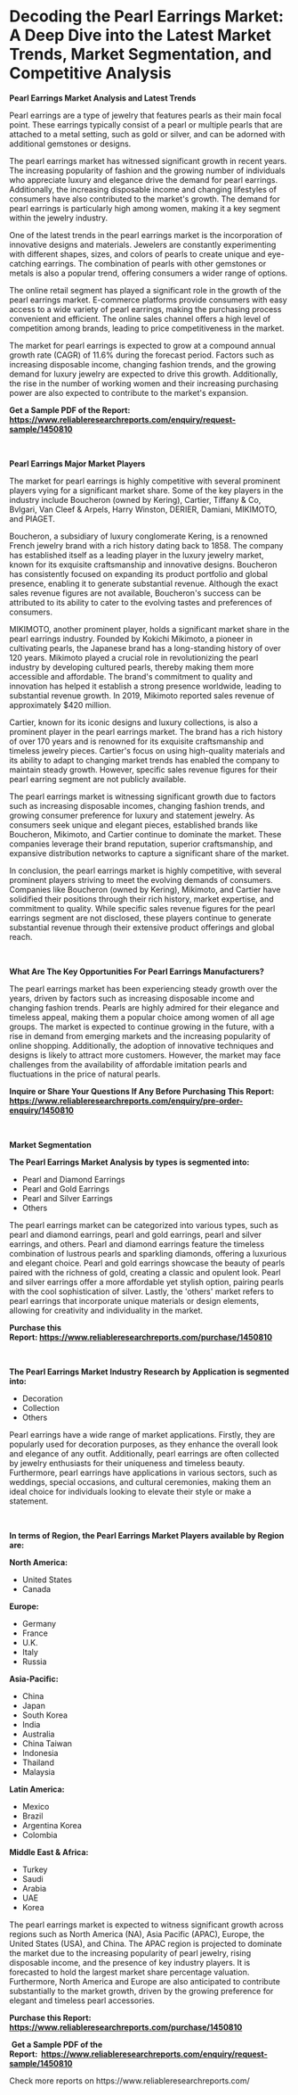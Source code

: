 <p><h1>Decoding the Pearl Earrings Market: A Deep Dive into the Latest Market Trends, Market Segmentation, and Competitive Analysis</h1></p><p><strong>Pearl Earrings Market Analysis and Latest Trends</strong></p>
<p><p>Pearl earrings are a type of jewelry that features pearls as their main focal point. These earrings typically consist of a pearl or multiple pearls that are attached to a metal setting, such as gold or silver, and can be adorned with additional gemstones or designs.</p><p>The pearl earrings market has witnessed significant growth in recent years. The increasing popularity of fashion and the growing number of individuals who appreciate luxury and elegance drive the demand for pearl earrings. Additionally, the increasing disposable income and changing lifestyles of consumers have also contributed to the market's growth. The demand for pearl earrings is particularly high among women, making it a key segment within the jewelry industry.</p><p>One of the latest trends in the pearl earrings market is the incorporation of innovative designs and materials. Jewelers are constantly experimenting with different shapes, sizes, and colors of pearls to create unique and eye-catching earrings. The combination of pearls with other gemstones or metals is also a popular trend, offering consumers a wider range of options.</p><p>The online retail segment has played a significant role in the growth of the pearl earrings market. E-commerce platforms provide consumers with easy access to a wide variety of pearl earrings, making the purchasing process convenient and efficient. The online sales channel offers a high level of competition among brands, leading to price competitiveness in the market.</p><p>The market for pearl earrings is expected to grow at a compound annual growth rate (CAGR) of 11.6% during the forecast period. Factors such as increasing disposable income, changing fashion trends, and the growing demand for luxury jewelry are expected to drive this growth. Additionally, the rise in the number of working women and their increasing purchasing power are also expected to contribute to the market's expansion.</p></p>
<p><strong>Get a Sample PDF of the Report:&nbsp; <a href="https://www.reliableresearchreports.com/enquiry/request-sample/1450810">https://www.reliableresearchreports.com/enquiry/request-sample/1450810</a></strong></p>
<p>&nbsp;</p>
<p><strong>Pearl Earrings Major Market Players</strong></p>
<p><p>The market for pearl earrings is highly competitive with several prominent players vying for a significant market share. Some of the key players in the industry include Boucheron (owned by Kering), Cartier, Tiffany & Co, Bvlgari, Van Cleef & Arpels, Harry Winston, DERIER, Damiani, MIKIMOTO, and PIAGET.</p><p>Boucheron, a subsidiary of luxury conglomerate Kering, is a renowned French jewelry brand with a rich history dating back to 1858. The company has established itself as a leading player in the luxury jewelry market, known for its exquisite craftsmanship and innovative designs. Boucheron has consistently focused on expanding its product portfolio and global presence, enabling it to generate substantial revenue. Although the exact sales revenue figures are not available, Boucheron's success can be attributed to its ability to cater to the evolving tastes and preferences of consumers.</p><p>MIKIMOTO, another prominent player, holds a significant market share in the pearl earrings industry. Founded by Kokichi Mikimoto, a pioneer in cultivating pearls, the Japanese brand has a long-standing history of over 120 years. Mikimoto played a crucial role in revolutionizing the pearl industry by developing cultured pearls, thereby making them more accessible and affordable. The brand's commitment to quality and innovation has helped it establish a strong presence worldwide, leading to substantial revenue growth. In 2019, Mikimoto reported sales revenue of approximately $420 million.</p><p>Cartier, known for its iconic designs and luxury collections, is also a prominent player in the pearl earrings market. The brand has a rich history of over 170 years and is renowned for its exquisite craftsmanship and timeless jewelry pieces. Cartier's focus on using high-quality materials and its ability to adapt to changing market trends has enabled the company to maintain steady growth. However, specific sales revenue figures for their pearl earring segment are not publicly available.</p><p>The pearl earrings market is witnessing significant growth due to factors such as increasing disposable incomes, changing fashion trends, and growing consumer preference for luxury and statement jewelry. As consumers seek unique and elegant pieces, established brands like Boucheron, Mikimoto, and Cartier continue to dominate the market. These companies leverage their brand reputation, superior craftsmanship, and expansive distribution networks to capture a significant share of the market.</p><p>In conclusion, the pearl earrings market is highly competitive, with several prominent players striving to meet the evolving demands of consumers. Companies like Boucheron (owned by Kering), Mikimoto, and Cartier have solidified their positions through their rich history, market expertise, and commitment to quality. While specific sales revenue figures for the pearl earrings segment are not disclosed, these players continue to generate substantial revenue through their extensive product offerings and global reach.</p></p>
<p>&nbsp;</p>
<p><strong>What Are The Key Opportunities For Pearl Earrings Manufacturers?</strong></p>
<p><p>The pearl earrings market has been experiencing steady growth over the years, driven by factors such as increasing disposable income and changing fashion trends. Pearls are highly admired for their elegance and timeless appeal, making them a popular choice among women of all age groups. The market is expected to continue growing in the future, with a rise in demand from emerging markets and the increasing popularity of online shopping. Additionally, the adoption of innovative techniques and designs is likely to attract more customers. However, the market may face challenges from the availability of affordable imitation pearls and fluctuations in the price of natural pearls.</p></p>
<p><strong>Inquire or Share Your Questions If Any Before Purchasing This Report: <a href="https://www.reliableresearchreports.com/enquiry/pre-order-enquiry/1450810">https://www.reliableresearchreports.com/enquiry/pre-order-enquiry/1450810</a></strong></p>
<p>&nbsp;</p>
<p><strong>Market Segmentation</strong></p>
<p><strong>The Pearl Earrings Market Analysis by types is segmented into:</strong></p>
<p><ul><li>Pearl and Diamond Earrings</li><li>Pearl and Gold Earrings</li><li>Pearl and Silver Earrings</li><li>Others</li></ul></p>
<p><p>The pearl earrings market can be categorized into various types, such as pearl and diamond earrings, pearl and gold earrings, pearl and silver earrings, and others. Pearl and diamond earrings feature the timeless combination of lustrous pearls and sparkling diamonds, offering a luxurious and elegant choice. Pearl and gold earrings showcase the beauty of pearls paired with the richness of gold, creating a classic and opulent look. Pearl and silver earrings offer a more affordable yet stylish option, pairing pearls with the cool sophistication of silver. Lastly, the 'others' market refers to pearl earrings that incorporate unique materials or design elements, allowing for creativity and individuality in the market.</p></p>
<p><strong>Purchase this Report:&nbsp;<a href="https://www.reliableresearchreports.com/purchase/1450810">https://www.reliableresearchreports.com/purchase/1450810</a></strong></p>
<p>&nbsp;</p>
<p><strong>The Pearl Earrings Market Industry Research by Application is segmented into:</strong></p>
<p><ul><li>Decoration</li><li>Collection</li><li>Others</li></ul></p>
<p><p>Pearl earrings have a wide range of market applications. Firstly, they are popularly used for decoration purposes, as they enhance the overall look and elegance of any outfit. Additionally, pearl earrings are often collected by jewelry enthusiasts for their uniqueness and timeless beauty. Furthermore, pearl earrings have applications in various sectors, such as weddings, special occasions, and cultural ceremonies, making them an ideal choice for individuals looking to elevate their style or make a statement.</p></p>
<p>&nbsp;</p>
<p><strong>In terms of Region, the Pearl Earrings Market Players available by Region are:</strong></p>
<p>
    <p> <strong> North America: </strong>
        <ul>
            <li>United States</li>
            <li>Canada</li>
        </ul>
        </p> 
    <p> <strong> Europe: </strong>
        <ul>
            <li>Germany</li>
            <li>France</li>
            <li>U.K.</li>
            <li>Italy</li>
            <li>Russia</li>
        </ul>
        </p> 
    <p> <strong> Asia-Pacific: </strong>
        <ul>
            <li>China</li>
            <li>Japan</li>
            <li>South Korea</li>
            <li>India</li>
            <li>Australia</li>
            <li>China Taiwan</li>
            <li>Indonesia</li>
            <li>Thailand</li>
            <li>Malaysia</li>
        </ul>
        </p> 
    <p> <strong> Latin America: </strong>
        <ul>
            <li>Mexico</li>
            <li>Brazil</li>
            <li>Argentina Korea</li>
            <li>Colombia</li>
        </ul>
        </p> 
    <p> <strong> Middle East & Africa: </strong>
        <ul>
            <li>Turkey</li>
            <li>Saudi</li>
            <li>Arabia</li>
            <li>UAE</li>
            <li>Korea</li>
        </ul>
    </p>
    </p>
<p><p>The pearl earrings market is expected to witness significant growth across regions such as North America (NA), Asia Pacific (APAC), Europe, the United States (USA), and China. The APAC region is projected to dominate the market due to the increasing popularity of pearl jewelry, rising disposable income, and the presence of key industry players. It is forecasted to hold the largest market share percentage valuation. Furthermore, North America and Europe are also anticipated to contribute substantially to the market growth, driven by the growing preference for elegant and timeless pearl accessories.</p></p>
<p><strong>Purchase this Report: <a href="https://www.reliableresearchreports.com/purchase/1450810">https://www.reliableresearchreports.com/purchase/1450810</a></strong></p>
<p>&nbsp;<strong>Get a Sample PDF of the Report:&nbsp;&nbsp;<a href="https://www.reliableresearchreports.com/enquiry/request-sample/1450810">https://www.reliableresearchreports.com/enquiry/request-sample/1450810</a></strong></p>
<p><strong></strong></p>
<p>Check more reports on https://www.reliableresearchreports.com/</p>